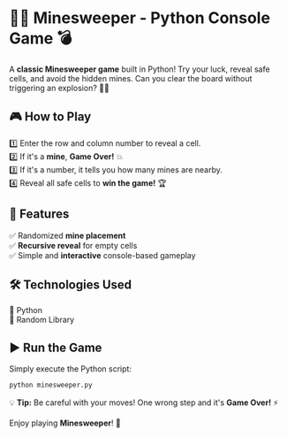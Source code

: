 # 🕵️‍♂️ **Minesweeper - Python Console Game** 💣  

A **classic Minesweeper game** built in Python! Try your luck, reveal safe cells, and avoid the hidden mines. Can you clear the board without triggering an explosion? 🎯🔥  

## 🎮 **How to Play**  
1️⃣ Enter the row and column number to reveal a cell.  
2️⃣ If it's a **mine**, **Game Over!** 💥  
3️⃣ If it's a number, it tells you how many mines are nearby.  
4️⃣ Reveal all safe cells to **win the game!** 🏆  

## 🚀 **Features**  
✅ Randomized **mine placement**  
✅ **Recursive reveal** for empty cells  
✅ Simple and **interactive** console-based gameplay  

## 🛠 **Technologies Used**  
🔹 Python  
🔹 Random Library  

## ▶️ **Run the Game**  
Simply execute the Python script:  
```bash
python minesweeper.py
```

💡 **Tip:** Be careful with your moves! One wrong step and it's **Game Over!** ⚡  

Enjoy playing **Minesweeper**! 🚀
